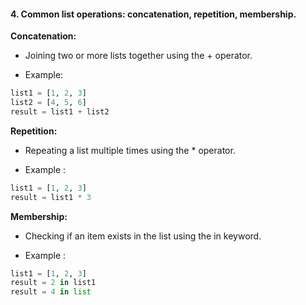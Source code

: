 #### 4. Common list operations: concatenation, repetition, membership.
<b>Concatenation:</b> 
- Joining two or more lists together using the + operator.

- Example:
```python
list1 = [1, 2, 3]
list2 = [4, 5, 6]
result = list1 + list2 
```
<b>Repetition:</b>
- Repeating a list multiple times using the * operator.

- Example :
```python
list1 = [1, 2, 3]
result = list1 * 3

```

<b>Membership:</b>
- Checking if an item exists in the list using the in keyword.

- Example :
```python
list1 = [1, 2, 3]
result = 2 in list1  
result = 4 in list
```